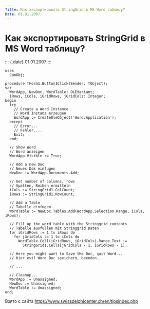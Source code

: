 ```yaml
---
Title: Как экспортировать StringGrid в MS Word таблицу?
Date: 01.01.2007
---
```



Как экспортировать StringGrid в MS Word таблицу?
================================================

::: {.date}
01.01.2007
:::

    uses 
      ComObj; 
     
    procedure TForm1.Button1Click(Sender: TObject); 
    var 
      WordApp, NewDoc, WordTable: OLEVariant; 
      iRows, iCols, iGridRows, jGridCols: Integer; 
    begin 
      try 
        // Create a Word Instance 
        // Word Instanz erzeugen 
        WordApp := CreateOleObject('Word.Application'); 
      except 
        // Error... 
        // Fehler.... 
        Exit; 
      end; 
     
      // Show Word 
      // Word anzeigen 
      WordApp.Visible := True; 
     
      // Add a new Doc 
      // Neues Dok einfugen 
      NewDoc := WordApp.Documents.Add; 
     
      // Get number of columns, rows 
      // Spalten, Reihen ermitteln 
      iCols := StringGrid1.ColCount; 
      iRows := StringGrid1.RowCount; 
     
      // Add a Table 
      // Tabelle einfugen 
      WordTable := NewDoc.Tables.Add(WordApp.Selection.Range, iCols, iRows); 
     
      // Fill up the word table with the Stringgrid contents 
      // Tabelle ausfullen mit Stringgrid Daten 
      for iGridRows := 1 to iRows do 
        for jGridCols := 1 to iCols do 
          WordTable.Cell(iGridRows, jGridCols).Range.Text := 
            StringGrid1.Cells[jGridCols - 1, iGridRows - 1]; 
     
      // Here you might want to Save the Doc, quit Word... 
      // Hier evtl Word Doc speichern, beenden... 
     
      // ... 
     
      // Cleanup... 
      WordApp := Unassigned; 
      NewDoc := Unassigned; 
      WordTable := Unassigned; 
    end; 

Взято с сайта <https://www.swissdelphicenter.ch/en/tipsindex.php>
